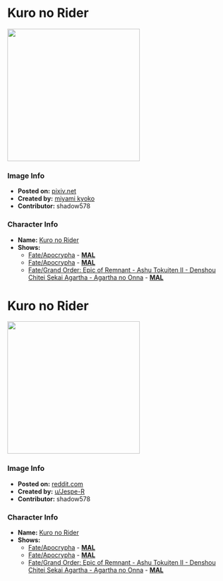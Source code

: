 # Kuro no Rider

<img src="https://raw.githubusercontent.com/shadow578/Project-Padoru/master/Padoru/fate-astolfo.png" height="300">

### Image Info
* **Posted on:**     [pixiv.net](https://www.pixiv.net/en/artworks/66320714)
* **Created by:**    [miyami kyoko](https://github.com/shadow578/Project-Padoru/blob/master/table-of-contents/creators/miyamikyoko.md)
* **Contributor:**   shadow578

### Character Info
* **Name:**   [Kuro no Rider](https://myanimelist.net/character/79995)
* **Shows:**
  * [Fate/Apocrypha](https://github.com/shadow578/Project-Padoru/blob/master/table-of-contents/shows/FateApocrypha.md) - [__MAL__](https://myanimelist.net/anime/34662/Fate_Apocrypha)
  * [Fate/Apocrypha](https://github.com/shadow578/Project-Padoru/blob/master/table-of-contents/shows/FateApocrypha.md) - [__MAL__](https://myanimelist.net/manga/33005/Fate_Apocrypha)
  * [Fate/Grand Order: Epic of Remnant - Ashu Tokuiten II - Denshou Chitei Sekai Agartha - Agartha no Onna](https://github.com/shadow578/Project-Padoru/blob/master/table-of-contents/shows/FateGrandOrderEpicofRemnantAshuTokuitenIIDenshouChiteiSekaiAgarthaAgarthanoOnna.md) - [__MAL__](https://myanimelist.net/manga/117239/Fate_Grand_Order__Epic_of_Remnant_-_Ashu_Tokuiten_II_-_Denshou_Chitei_Sekai_Agartha_-_Agartha_no_Onna)


# Kuro no Rider

<img src="https://raw.githubusercontent.com/shadow578/Project-Padoru/master/Padoru/U_Jespe-R/fate-astolfo-jesper.png" height="300">

### Image Info
* **Posted on:**     [reddit.com](https://www.reddit.com/r/Padoru/comments/ejhxv7/daily_padoru_3_best_girl_astolfo_repost_cuz_ive/)
* **Created by:**    [u/Jespe-R](https://github.com/shadow578/Project-Padoru/blob/master/table-of-contents/creators/uJespeR.md)
* **Contributor:**   shadow578

### Character Info
* **Name:**   [Kuro no Rider](https://myanimelist.net/character/79995)
* **Shows:**
  * [Fate/Apocrypha](https://github.com/shadow578/Project-Padoru/blob/master/table-of-contents/shows/FateApocrypha.md) - [__MAL__](https://myanimelist.net/anime/34662/Fate_Apocrypha)
  * [Fate/Apocrypha](https://github.com/shadow578/Project-Padoru/blob/master/table-of-contents/shows/FateApocrypha.md) - [__MAL__](https://myanimelist.net/manga/33005/Fate_Apocrypha)
  * [Fate/Grand Order: Epic of Remnant - Ashu Tokuiten II - Denshou Chitei Sekai Agartha - Agartha no Onna](https://github.com/shadow578/Project-Padoru/blob/master/table-of-contents/shows/FateGrandOrderEpicofRemnantAshuTokuitenIIDenshouChiteiSekaiAgarthaAgarthanoOnna.md) - [__MAL__](https://myanimelist.net/manga/117239/Fate_Grand_Order__Epic_of_Remnant_-_Ashu_Tokuiten_II_-_Denshou_Chitei_Sekai_Agartha_-_Agartha_no_Onna)


